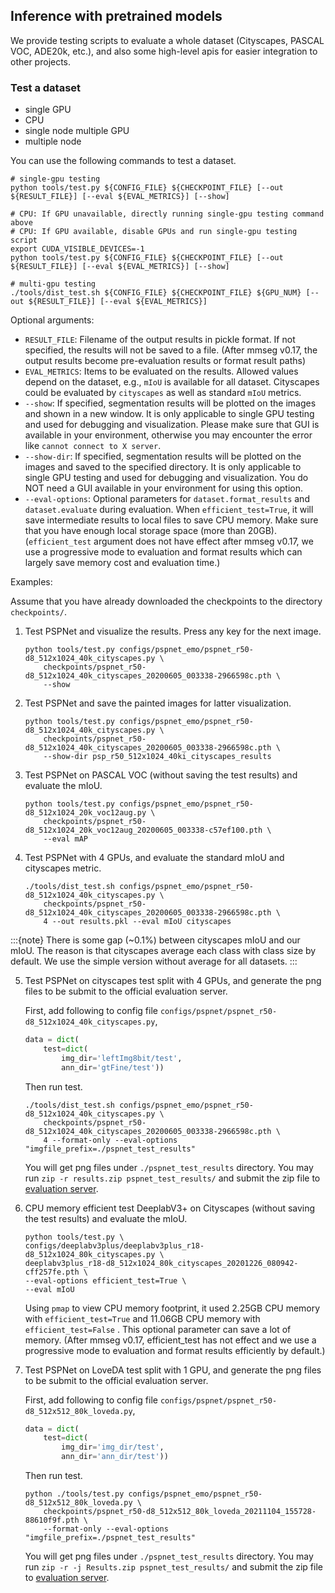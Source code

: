 ## Inference with pretrained models

We provide testing scripts to evaluate a whole dataset (Cityscapes, PASCAL VOC, ADE20k, etc.),
and also some high-level apis for easier integration to other projects.

### Test a dataset

- single GPU
- CPU
- single node multiple GPU
- multiple node

You can use the following commands to test a dataset.

```shell
# single-gpu testing
python tools/test.py ${CONFIG_FILE} ${CHECKPOINT_FILE} [--out ${RESULT_FILE}] [--eval ${EVAL_METRICS}] [--show]

# CPU: If GPU unavailable, directly running single-gpu testing command above
# CPU: If GPU available, disable GPUs and run single-gpu testing script
export CUDA_VISIBLE_DEVICES=-1
python tools/test.py ${CONFIG_FILE} ${CHECKPOINT_FILE} [--out ${RESULT_FILE}] [--eval ${EVAL_METRICS}] [--show]

# multi-gpu testing
./tools/dist_test.sh ${CONFIG_FILE} ${CHECKPOINT_FILE} ${GPU_NUM} [--out ${RESULT_FILE}] [--eval ${EVAL_METRICS}]
```

Optional arguments:

- `RESULT_FILE`: Filename of the output results in pickle format. If not specified, the results will not be saved to a file. (After mmseg v0.17, the output results become pre-evaluation results or format result paths)
- `EVAL_METRICS`: Items to be evaluated on the results. Allowed values depend on the dataset, e.g., `mIoU` is available for all dataset. Cityscapes could be evaluated by `cityscapes` as well as standard `mIoU` metrics.
- `--show`: If specified, segmentation results will be plotted on the images and shown in a new window. It is only applicable to single GPU testing and used for debugging and visualization. Please make sure that GUI is available in your environment, otherwise you may encounter the error like `cannot connect to X server`.
- `--show-dir`: If specified, segmentation results will be plotted on the images and saved to the specified directory. It is only applicable to single GPU testing and used for debugging and visualization. You do NOT need a GUI available in your environment for using this option.
- `--eval-options`: Optional parameters for `dataset.format_results` and `dataset.evaluate` during evaluation. When `efficient_test=True`, it will save intermediate results to local files to save CPU memory. Make sure that you have enough local storage space (more than 20GB). (`efficient_test` argument does not have effect after mmseg v0.17, we use a progressive mode to evaluation and format results which can largely save memory cost and evaluation time.)

Examples:

Assume that you have already downloaded the checkpoints to the directory `checkpoints/`.

1. Test PSPNet and visualize the results. Press any key for the next image.

   ```shell
   python tools/test.py configs/pspnet_emo/pspnet_r50-d8_512x1024_40k_cityscapes.py \
       checkpoints/pspnet_r50-d8_512x1024_40k_cityscapes_20200605_003338-2966598c.pth \
       --show
   ```

2. Test PSPNet and save the painted images for latter visualization.

   ```shell
   python tools/test.py configs/pspnet_emo/pspnet_r50-d8_512x1024_40k_cityscapes.py \
       checkpoints/pspnet_r50-d8_512x1024_40k_cityscapes_20200605_003338-2966598c.pth \
       --show-dir psp_r50_512x1024_40ki_cityscapes_results
   ```

3. Test PSPNet on PASCAL VOC (without saving the test results) and evaluate the mIoU.

   ```shell
   python tools/test.py configs/pspnet_emo/pspnet_r50-d8_512x1024_20k_voc12aug.py \
       checkpoints/pspnet_r50-d8_512x1024_20k_voc12aug_20200605_003338-c57ef100.pth \
       --eval mAP
   ```

4. Test PSPNet with 4 GPUs, and evaluate the standard mIoU and cityscapes metric.

   ```shell
   ./tools/dist_test.sh configs/pspnet_emo/pspnet_r50-d8_512x1024_40k_cityscapes.py \
       checkpoints/pspnet_r50-d8_512x1024_40k_cityscapes_20200605_003338-2966598c.pth \
       4 --out results.pkl --eval mIoU cityscapes
   ```

:::{note}
There is some gap (~0.1%) between cityscapes mIoU and our mIoU. The reason is that cityscapes average each class with class size by default.
We use the simple version without average for all datasets.
:::

5. Test PSPNet on cityscapes test split with 4 GPUs, and generate the png files to be submit to the official evaluation server.

   First, add following to config file `configs/pspnet/pspnet_r50-d8_512x1024_40k_cityscapes.py`,

   ```python
   data = dict(
       test=dict(
           img_dir='leftImg8bit/test',
           ann_dir='gtFine/test'))
   ```

   Then run test.

   ```shell
   ./tools/dist_test.sh configs/pspnet_emo/pspnet_r50-d8_512x1024_40k_cityscapes.py \
       checkpoints/pspnet_r50-d8_512x1024_40k_cityscapes_20200605_003338-2966598c.pth \
       4 --format-only --eval-options "imgfile_prefix=./pspnet_test_results"
   ```

   You will get png files under `./pspnet_test_results` directory.
   You may run `zip -r results.zip pspnet_test_results/` and submit the zip file to [evaluation server](https://www.cityscapes-dataset.com/submit/).

6. CPU memory efficient test DeeplabV3+ on Cityscapes (without saving the test results) and evaluate the mIoU.

   ```shell
   python tools/test.py \
   configs/deeplabv3plus/deeplabv3plus_r18-d8_512x1024_80k_cityscapes.py \
   deeplabv3plus_r18-d8_512x1024_80k_cityscapes_20201226_080942-cff257fe.pth \
   --eval-options efficient_test=True \
   --eval mIoU
   ```

   Using `pmap` to view CPU memory footprint, it used 2.25GB CPU memory with `efficient_test=True` and 11.06GB CPU memory with `efficient_test=False` . This optional parameter can save a lot of memory. (After mmseg v0.17, efficient_test has not effect and we use a progressive mode to evaluation and format results efficiently by default.)

7. Test PSPNet on LoveDA test split with 1 GPU, and generate the png files to be submit to the official evaluation server.

   First, add following to config file `configs/pspnet/pspnet_r50-d8_512x512_80k_loveda.py`,

   ```python
   data = dict(
       test=dict(
           img_dir='img_dir/test',
           ann_dir='ann_dir/test'))
   ```

   Then run test.

   ```shell
   python ./tools/test.py configs/pspnet_emo/pspnet_r50-d8_512x512_80k_loveda.py \
       checkpoints/pspnet_r50-d8_512x512_80k_loveda_20211104_155728-88610f9f.pth \
       --format-only --eval-options "imgfile_prefix=./pspnet_test_results"
   ```

   You will get png files under `./pspnet_test_results` directory.
   You may run `zip -r -j Results.zip pspnet_test_results/` and submit the zip file to [evaluation server](https://codalab.lisn.upsaclay.fr/competitions/421).
